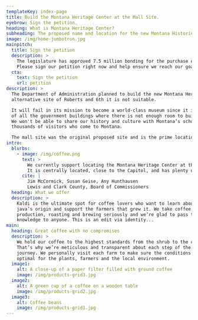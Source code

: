 ```yaml
---
templateKey: index-page
title: Build the Montana Heritage Center at the Mall Site.
eyebrow: Sign the petition.
heading: What is Montana Heritage Center?
subheading: The proposed name and location for the new Montana Historical Society museum.
image: /img/home-jumbotron.jpg
mainpitch:
  title: Sign the petition
  description: >
    The legislature has approved 7.5 million bonding for the purchase of the mall site.
    Please sign our petition right now and help ensure we reach our goal.
  cta:
    text: Sign the petition
    url: petition
description: >
  The Department of Administration planned to build the new Montana Heritage Center at the
  alternative site of Roberts and 6th it is not suitable.

  It will fail in its mission to become a world-class museum since it is right in the middle
  of all the government buildings where there is not enough room to build a large museum.
  We won't be able to share our history and culture with Montana’s school children and the
  thousands of visitors who come to Montana.

  The mall site was the original proposed site and is the prime location.
intro:
  blurbs:
    - image: /img/coffee.png
      text: >
        We currently support locating the Montana Heritage Center at the former Capitol Hill Mall site.
        It is centrally located, close to the Capitol, and has plenty of room for future expansions, parking, and outdoor exhibits
      cite: |
        Jim McCormick, Susan Geise, Any Hunthausen
        Lewis and Clark County, Board of Commissioners
  heading: What we offer
  description: >
    Kaldi is the ultimate spot for coffee lovers who want to learn about their
    java’s origin and support the farmers that grew it. We take coffee
    production, roasting and brewing seriously and we’re glad to pass that
    knowledge to anyone. This is an edit via identity...
main:
  heading: Great coffee with no compromises
  description: >
    We hold our coffee to the highest standards from the shrub to the cup.
    That’s why we’re meticulous and transparent about each step of the coffee’s
    journey. We personally visit each farm to make sure the conditions are
    optimal for the plants, farmers and the local environment.
  image1:
    alt: A close-up of a paper filter filled with ground coffee
    image: /img/products-grid3.jpg
  image2:
    alt: A green cup of a coffee on a wooden table
    image: /img/products-grid2.jpg
  image3:
    alt: Coffee beans
    image: /img/products-grid1.jpg
---
```

